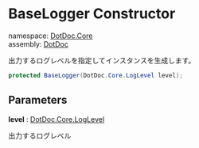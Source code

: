 ﻿# BaseLogger Constructor

namespace: [DotDoc\.Core](../../DotDoc.Core.md)<br />
assembly: [DotDoc](../../../DotDoc.md)

出力するログレベルを指定してインスタンスを生成します。

```csharp
protected BaseLogger(DotDoc.Core.LogLevel level);
```

## Parameters

__level__ : [DotDoc\.Core\.LogLevel](../../../DotDoc/DotDoc.Core/LogLevel.md)

出力するログレベル

